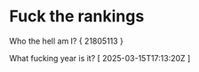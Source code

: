 # Fuck the rankings

Who the hell am I?
{ 21805113 }

What fucking year is it?
[ 2025-03-15T17:13:20Z ]
